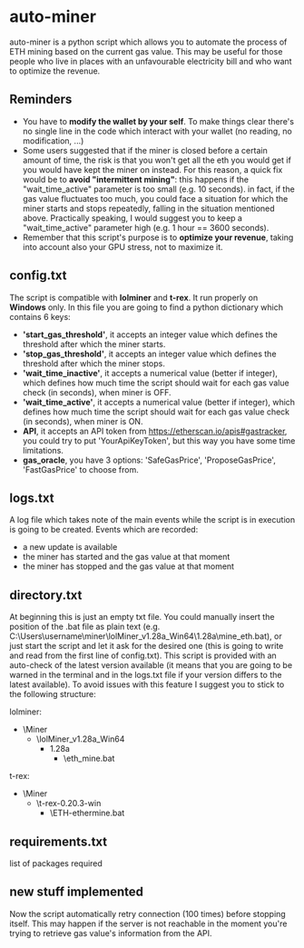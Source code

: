 # **auto-miner**

auto-miner is a python script which allows you to automate the process of ETH mining based on the current gas value. This may be useful for those people who live in places with an unfavourable electricity bill and who want to optimize the revenue.

## Reminders

- You have to **modify the wallet by your self**. To make things clear there's no single line in the code which interact with your wallet (no reading, no modification, ...)
- Some users suggested that if the miner is closed before a certain amount of time, the risk is that you won't get all the eth you would get if you would have kept the miner on instead. For this reason, a quick fix would be to **avoid "intermittent mining"**: this happens if the "wait_time_active" parameter is too small (e.g. 10 seconds). in fact, if the gas value fluctuates too much, you could face a situation for which the miner starts and stops repeatedly, falling in the situation mentioned above. Practically speaking, I would suggest you to keep a "wait_time_active" parameter high (e.g. 1 hour == 3600 seconds).
- Remember that this script's purpose is to **optimize your revenue**, taking into account also your GPU stress, not to maximize it.

## config.txt

The script is compatible with **lolminer** and **t-rex**. It run properly on **Windows** only.
In this file you are going to find a python dictionary which contains 6 keys:

- **'start_gas_threshold'**, it accepts an integer value which defines the threshold after which the miner starts.
- **'stop_gas_threshold'**, it accepts an integer value which defines the threshold after which the miner stops.
- **'wait_time_inactive'**, it accepts a numerical value (better if integer), which defines how much time the script should wait for each gas value check (in seconds), when miner is OFF.
- **'wait_time_active'**, it accepts a numerical value (better if integer), which defines how much time the script should wait for each gas value check (in seconds), when miner is ON.
- **API**, it accepts an API token from https://etherscan.io/apis#gastracker, you could try to put 'YourApiKeyToken', but this way you have some time limitations.
- **gas_oracle**, you have 3 options: 'SafeGasPrice', 'ProposeGasPrice', 'FastGasPrice' to choose from.

## logs.txt

A log file which takes note of the main events while the script is in execution is going to be created.
Events which are recorded: 
- a new update is available
- the miner has started and the gas value at that moment
- the miner has stopped and the gas value at that moment

## directory.txt

At beginning this is just an empty txt file. You could manually insert the position of the .bat file as plain text (e.g. C:\Users\username\miner\lolMiner_v1.28a_Win64\1.28a\mine_eth.bat), or just start the script and let it ask for the desired one (this is going to write and read from the first line of config.txt).
This script is provided with an auto-check of the latest version available (it means that you are going to be warned in the terminal and in the logs.txt file if your version differs to the latest available).
To avoid issues with this feature I suggest you to stick to the following structure:

lolminer:
- \Miner
    - \lolMiner_v1.28a_Win64
        - 1.28a
            - \eth_mine.bat

t-rex:
- \Miner
    - \t-rex-0.20.3-win
        - \ETH-ethermine.bat

## requirements.txt

list of packages required
 
## new stuff implemented

Now the script automatically retry connection (100 times) before stopping itself. This may happen if the server is not reachable in the moment you're trying to retrieve gas value's information from the API.
